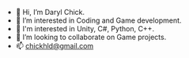 - 👋 Hi, I’m Daryl Chick.
- 👀 I’m interested in Coding and Game development.
- 🌱 I'm interested in Unity, C#, Python, C++.
- 💞️ I’m looking to collaborate on Game projects.
- 📫 chickhld@gmail.com

<!---
chickhld/chickhld is a ✨ special ✨ repository because its `README.md` (this file) appears on your GitHub profile.
You can click the Preview link to take a look at your changes.
--->

